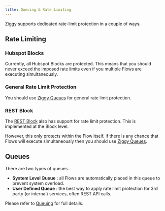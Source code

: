 ```yaml
---
title: Queuing & Rate Limiting
---
```


Ziggy supports dedicated rate-limit protection in a couple of ways.

## Rate Limiting
### Hubspot Blocks
Currently, all Hubspot Blocks are protected. This means that you should never exceed the imposed rate limits even if you multiple Flows are executing simultaneously.

### General Rate Limit Protection
You should use [Ziggy Queues](user-guide/Queuing.md) for general rate limit protection.

### REST Block
The [REST Block](user-guide/block-types/utility/REST-Call.md#rate-limit) also has support for rate limit protection. This is implemented at the Block level.

However, this only protects within the Flow itself. If there is any chance that Flows will execute simultaneously then you should use [Ziggy Queues](user-guide/Queuing.md).


## Queues
There are two types of queues.

- **System Level Queue** : all Flows are automatically placed in this queue to prevent system overload.
- **User Defined Queue** : the best way to apply rate limit protection for 3rd party (or internal) services, often REST API calls.

Please refer to [Queuing](user-guide/Queuing.md) for full details.